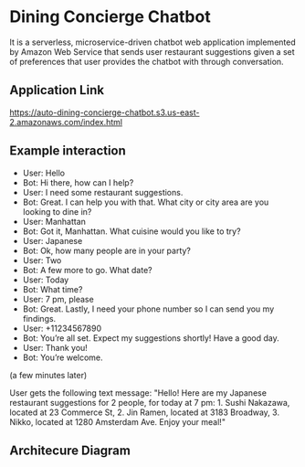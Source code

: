 # Dining Concierge Chatbot
It is a serverless, microservice-driven chatbot web application implemented by Amazon Web Service that sends user restaurant suggestions given a set of preferences that user provides the chatbot with through conversation.

## Application Link
https://auto-dining-concierge-chatbot.s3.us-east-2.amazonaws.com/index.html
## Example interaction 
- User: Hello
- Bot: Hi there, how can I help?
- User: I need some restaurant suggestions.
- Bot: Great. I can help you with that. What city or city area are you looking to dine in?
- User: Manhattan
- Bot: Got it, Manhattan. What cuisine would you like to try?
- User: Japanese
- Bot: Ok, how many people are in your party?
- User: Two
- Bot: A few more to go. What date?
- User: Today
- Bot: What time?
- User: 7 pm, please
- Bot: Great. Lastly, I need your phone number so I can send you my findings.
- User: +11234567890
- Bot: You’re all set. Expect my suggestions shortly! Have a good day.
- User: Thank you!
- Bot: You’re welcome.

(a few minutes later)

User gets the following text message: "Hello! Here are my Japanese restaurant suggestions for 2 people, for today at 7 pm: 1. Sushi Nakazawa, located at 23 Commerce St, 2. Jin Ramen, located at 3183 Broadway, 3. Nikko, located at 1280 Amsterdam Ave. Enjoy your meal!"

## Architecure Diagram
